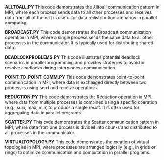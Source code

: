 **ALLTOALL.PY**
This code demonstrates the Alltoall communication pattern in MPI, where each process sends data to all other processes and receives data from all of them. It is useful for data redistribution scenarios in parallel computing.

**BROADCAST.PY**
This code demonstrates the Broadcast communication operation in MPI, where a single process sends the same data to all other processes in the communicator. It is typically used for distributing shared data.

**DEADLOCKPROBLEMS.PY**
This code illustrates potential deadlock scenarios in parallel programming and provides strategies to avoid or resolve deadlocks during interprocess communication.

**POINT_TO_POINT_COMM.PY**
This code demonstrates point-to-point communication in MPI, where data is exchanged directly between two processes using send and receive operations.

**REDUCTION.PY**
This code demonstrates the Reduction operation in MPI, where data from multiple processes is combined using a specific operation (e.g., sum, max, min) to produce a single result. It is often used for aggregating data in parallel programs.

**SCATTER.PY**
This code demonstrates the Scatter communication pattern in MPI, where data from one process is divided into chunks and distributed to all processes in the communicator.

**VIRTUALTOPOLOGY.PY**
This code demonstrates the creation of virtual topologies in MPI, where processes are arranged logically (e.g., in grids or rings) to optimize communication and computation in parallel programs.
